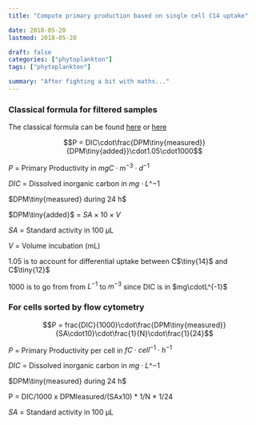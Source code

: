```yaml
---
title: "Compute primary production based on single cell C14 uptake"

date: 2018-05-20
lastmod: 2018-05-20

draft: false
categories: ["phytoplankton"]
tags: ["phytoplankton"]

summary: "After fighting a bit with maths..."
---
```


### Classical formula for filtered samples

The classical formula can be found [here](http://hahana.soest.hawaii.edu/hot/protocols/chap14.html) or [here](http://www.montana.edu/priscu/documents/LTER-methods-web-page/Method_Manual_AC_22_Feb_2017.pdf)

$$P = DIC\cdot\frac{DPM\tiny{measured}}{DPM\tiny{added}}\cdot1.05\cdot1000$$

$P$ = Primary Productivity in $mgC \cdot m^{-3} \cdot d^{-1}$

$DIC$ = Dissolved inorganic carbon in  $mg \cdot L\^{-1}$

$DPM\tiny{measured} during 24 h$

$DPM\tiny{added}$ = $SA \times 10 \times  V$

$SA$ = Standard activity in 100 µL

$V$ = Volume incubation (mL)

1.05 is to account for differential uptake between C$\tiny{14}$ and C$\tiny{12}$

1000 is to go from from $L^{-1}$ to $m^{-3}$ since DIC is in $mg\cdotL^{-1}$


### For cells sorted by flow cytometry

$$P = frac{DIC}{1000}\cdot\frac{DPM\tiny{measured}}{SA\cdot10}\cdot\frac{1}{N}\cdot\frac{1}{24}$$

$P$ = Primary Productivity per cell in $fC \cdot cell^{-1} \cdot h^{-1}$

$DIC$ = Dissolved inorganic carbon in  $mg \cdot L\^{-1}$

$DPM\tiny{measured} during 24 h$

P = DIC/1000 x DPMleasured/(SAx10) * 1/N * 1/24

$SA$ = Standard activity in 100 µL
